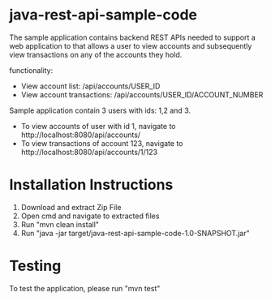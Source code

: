 # java-rest-api-sample-code

The sample application contains backend REST APIs needed to support a web application to that allows a user to view accounts and
subsequently view transactions on any of the accounts they hold.

functionality:
- View account list: /api/accounts/USER_ID
- View account transactions: /api/accounts/USER_ID/ACCOUNT_NUMBER

Sample application contain 3 users with ids: 1,2 and 3.

- To view accounts of user with id 1, navigate to http://localhost:8080/api/accounts/
- To view transactions of account 123, navigate to http://localhost:8080/api/accounts/1/123


# Installation Instructions
1. Download and extract Zip File
2. Open cmd and navigate to extracted files
3. Run "mvn clean install" 
4. Run "java -jar target/java-rest-api-sample-code-1.0-SNAPSHOT.jar"


# Testing
To test the application, please run "mvn test"
